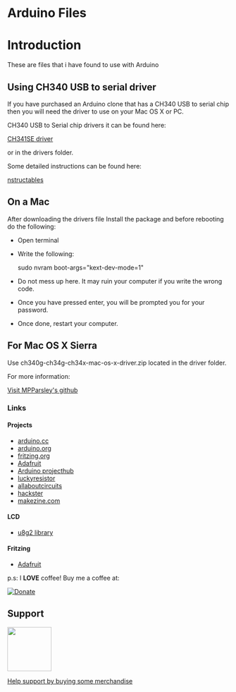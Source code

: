 
# Arduino Files

# Introduction
These are files that i have found to use with Arduino

## Using CH340 USB to serial driver

If you have purchased an Arduino clone that has a CH340 USB to serial chip
then you will need the driver to use on your Mac OS X or PC.


CH340 USB to Serial chip drivers it can be found here:

[CH341SE driver](http://www.wch.cn/download/CH341SER_ZIP.html)

or in the drivers folder.

Some detailed instructions can be found here:

[nstructables](https://www.instructables.com/id/Arduino-Nano-CH340/)

## On a Mac

After downloading the drivers file
Install the package and before rebooting do the following:

* Open terminal
* Write the following: 
	
	sudo nvram boot-args="kext-dev-mode=1" 

* Do not mess up here. It may ruin your computer if you write the wrong code.

* Once you have pressed enter, you will be prompted you for your password.
* Once done, restart your computer.

## For Mac OS X Sierra

Use ch340g-ch34g-ch34x-mac-os-x-driver.zip located in the driver folder.

For more information:

[Visit MPParsley's github](https://github.com/MPParsley/ch340g-ch34g-ch34x-mac-os-x-driver)


### Links

#### Projects

* [arduino.cc](http://www.arduino.cc/)
* [arduino.org](http://www.arduino.org/)
* [fritzing.org](http://fritzing.org/home/)
* [Adafruit](https://learn.adafruit.com/category/learn-arduino)
* [Arduino projecthub](https://create.arduino.cc/projecthub)
* [luckyresistor](https://luckyresistor.me/)
* [allaboutcircuits](https://www.allaboutcircuits.com/)
* [hackster](https://www.hackster.io/)
* [makezine.com](http://makezine.com/2015/12/04/admittedly-simplistic-guide-raspberry-pi-vs-arduino/)

#### LCD

* [u8g2 library](https://github.com/olikraus/u8g2)

#### Fritzing

* [Adafruit](https://github.com/adafruit/Fritzing-Library)

p.s:
I **LOVE** coffee! Buy me a coffee at:   

[![Donate](https://img.shields.io/badge/Donate-PayPal-green.svg)](https://www.paypal.com/cgi-bin/webscr?cmd=_s-xclick&hosted_button_id=ZHBUNDXJXVW4U)



## Support

<img src="https://vangogh.teespring.com/v3/image/SugZ-DRGZXUTuSzfrFtaOU3TAUQ/800/800.jpg" width="100px"  height="100px">

[Help support by buying some merchandise](https://cavtronics-3.creator-spring.com/)

